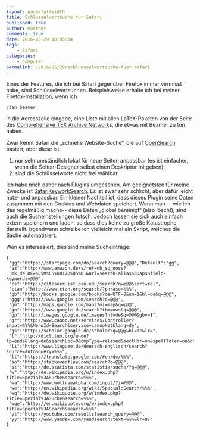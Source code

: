 ```yaml
---
layout: page-fullwidth
title: Schlüsselwortsuche für Safari
published: true
author: mwerner
comments: true
date: 2016-05-29 10:05:04
tags:
    - Safari
categories:
    - computer
permalink: /2016/05/29/schluesselwortsuche-fuer-safari
---
```

Eines der Features, die ich bei Safari gegenüber Firefox immer vermisst habe, sind Schlüsselwortsuchen. Beispielsweise erhalte ich bei meiner Firefox-Installation, wenn ich

~~~
ctan beamer
~~~

in die Adresszeile eingebe, eine Liste mit allen LaTeX-Paketen von der Seite des [Comprehensive TEX Archive Network][1]s, die etwas mit Beamer zu tun haben.

Zwar kennt Safari die &#8222;schnelle Website-Suche&#8220;, die auf [OpenSearch][2] basiert, aber diese ist

  1. nur sehr umständlich lokal für neue Seiten anpassbar (es ist einfacher, wenn die Seiten-Designer selbst einen Deskriptor mitgeben);
  2. sind die Schlüsselworte nicht frei wählbar.

Ich habe mich daher nach Plugins umgesehen. Am geeignetsten für meine Zwecke ist [SafariKeyworkSearch][3]. Es ist zwar sehr schlicht, aber dafür leicht nutz- und
anpassbar. Ein kleiner Nachteil ist, dass dieses Plugin seine Daten zusammen mit den Cookies und Webdaten speichert. Wenn man -- wie ich das regelmäßig mache--
diese Daten &#8222;global bereinigt&#8220; (also löscht), sind auch die Sucheinstellungen futsch. Jedoch lassen sie sich auch einfach extern speichern und laden, so dass
dies keine zu große Katastrophe darstellt. Irgendwann schreibe ich vielleicht mal ein Skript, welches die Sache automatisiert. 

Wen es interessiert, dies sind meine Sucheinträge:
~~~
{
 "gg":"https://startpage.com/do/search?query=@@@","Default":"gg",
 "az":"http://www.amazon.de/s/ref=nb_sb_noss?__mk_de_DE=%C5M%C5%u017D%D5%D1&url=search-alias%3Daps&field-keywords=@@@",
 "cs":"http://citeseer.ist.psu.edu/search?q=@@@&sort=rel",
 "ctan":"http://www.ctan.org/search/?phrase=%%%",
 "gb":"http://books.google.com/books?oe=UTF-8&um=1&hl=de&q=@@@",
 "ggg":"http://www.google.com/search?q=@@@",
 "gm":"http://maps.google.com/maps?oi=map&q=@@@",
 "gn":"https://www.google.de/search?tbm=nws&q=@@@",
 "gp":"http://images.google.de/images?hl=de&q=@@@&gbv=1",
 "gr":"http://www.canoo.net/services/Controller?input=%%%&MenuId=Search&service=canooNet&lang=de",
 "gs":"http://scholar.google.de/scholar?q=@@@&hl=de&lr=",
 "l":"http://dict.leo.org/ende?lp=ende&lang=de&searchLoc=0&cmpType=relaxed&sectHdr=on&spellToler=on&chinese=both&pinyin=diacritic&search=%%%&relink=on",
 "li":"http://www.linguee.de/deutsch-englisch/search?source=auto&query=%%%",
 "lt":"https://translate.google.com/#en/de/%%%",
 "so":"http://stackoverflow.com/search?q=@@@",
 "st":"http://de.statista.com/statistik/suche/?q=@@@",
 "w":"http://de.wikipedia.org/w/index.php?title=Spezial%3ASuche&search=%%%",
 "wa":"http://www.wolframalpha.com/input/?i=@@@",
 "we":"http://en.wikipedia.org/wiki/Special:Search/%%%",
 "wq":"http://de.wikiquote.org/w/index.php?title=Spezial%3ASuche&search=%%%",
 "wqe":"http://en.wikiquote.org/w/index.php?title=Special%3ASearch&search=%%%",
 "yt":"http://youtube.com/results?search_query=@@@",
 "yy":"http://www.yandex.com/yandsearch?text=%%%&lr=87"
}
~~~

 [1]: http://www.ctan.org/
 [2]: http://www.opensearch.org/Specifications/OpenSearch/1.1#OpenSearch_description_document
 [3]: http://safarikeywordsearch.aurlien.net
